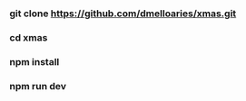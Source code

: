 ### git clone https://github.com/dmelloaries/xmas.git

### cd xmas

### npm install 

### npm run dev
